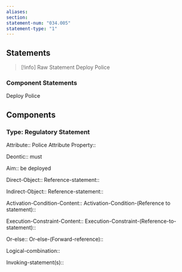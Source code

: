 ```yaml
---
aliases: 
section: 
statement-num: "034.005"
statement-type: "1"
---
```

## Statements 
> [!info] Raw Statement
> Deploy Police 
> 

### Component Statements
Deploy Police 
## Components
### Type: Regulatory Statement
Attribute:: Police
	Attribute Property::

Deontic:: must

Aim:: be deployed

Direct-Object::
	Reference-statement::

Indirect-Object::
	Reference-statement::

Activation-Condition-Content::
	Activation-Condition-(Reference to statement)::

Execution-Constraint-Content::
	Execution-Constraint-(Reference-to-statement)::

Or-else::
	Or-else-(Forward-reference)::

Logical-combination::

Invoking-statement(s)::